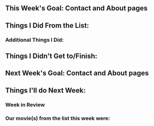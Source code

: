 ## This Week's Goal: Contact and About pages

## Things I Did From the List:

### Additional Things I Did:

## Things I Didn't Get to/Finish:

## Next Week's Goal: Contact and About pages

## Things I'll do Next Week:

### Week in Review

### Our movie(s) from the list this week were: